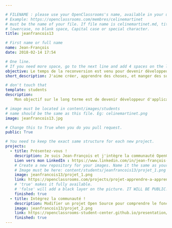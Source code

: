 ```yaml
---

# FILENAME : please use your OpenClassrooms's name, available in your url.
# Example: https://openclassrooms.com/membres/celinemartinet
# must be the name of your file. If file name is celinemartinet.md, title is celinemartinet.
# lowercase, no blank space, Capital case or special character.
title: jeanfrancois13

# First name or full name
name: Jean-François
date: 2018-02-14 17:54

# One line.
# If you need more space, go to the next line and add 4 spaces on the left, as in 'description'.
objective: Le temps de la reconversion est venu pour devenir développeur d'applications !
short_description: J'aime créer, apprendre des choses, et manger des sushis :-)

# don't touch that
template: students
description:
    Mon objectif sur le long terme est de devenir développeur d'applications IOS. Cette reconversion est essentielle pour me donner un second souffle dans ma carrière professionnelle et pouvoir enfin travailler dans un domaine qui me tient à coeur.

# image must be located in content/images/students
# name should be the same as this file. Eg: celinemartinet.png
image: jeanfrancois13.jpg

# Change this to True when you do you pull request.
public: True

# You need to keep the exact same structure for each new project.
projects:
  - title: Présentez-vous !
    description: Je suis Jean-François et j'intègre la communauté OpenClassRooms pour me former dans le développement d'applications IOS.
    Lien vers mon LinkedIn : https://www.linkedin.com/in/jean-françois-santolaria/
    # Create a new repository for your images. Name it the same as your nickname and profile picture.
    # Image must be here: content/students/jeanfrancois13/projet_1.png
    image: jeanfrancois13/projet_1.png
    link: https://openclassrooms.com/projects/projet-apprendre-a-apprendre
    # 'true' makes it fully available.
    # 'false' will add a black layer on the picture. IT WILL BE PUBLIC!
    finished: true
  - title: Intégrez la communauté !
    description: Modifier un projet Open Source pour comprendre le fonctionnement de Git, de Github et des pull requests. 
    image: jeanfrancois13/projet_2.png
    link: https://openclassrooms-student-center.github.io/presentation/students/jeanfrancois13.html
    finished: true
---
```

